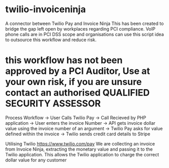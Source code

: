 # twilio-invoiceninja
A connector between Twilio Pay and Invoice Ninja
This has been created to bridge the gap left open by workplaces regarding PCI compliance. VoIP phone calls are in PCI DSS scope and organisations can use this script idea to outsource this workflow and reduce risk.

# this workflow has not been approved by a PCI Auditor, Use at your own risk, if you are unsure contact an authorised QUALIFIED SECURITY ASSESSOR

Process Workflow -> 
  User Calls Twilio Pay -> Call Recieved by PHP application -> User enters the invoice Number -> API gets invoice dollar value using the    invoice number of an argument -> Twilio Pay asks for value defined within the invoice -> Twilio <Pay> sends credit card details to Stripe

Utilising Twilio <Pay>
  https://www.twilio.com/pay
 We are collecting an invoice from Invoice Ninja, extracting the monetary value and passing it to the Twilio <Pay> application.
 This allows the Twilio <Pay> application to charge the correct dollar value for any customer 
